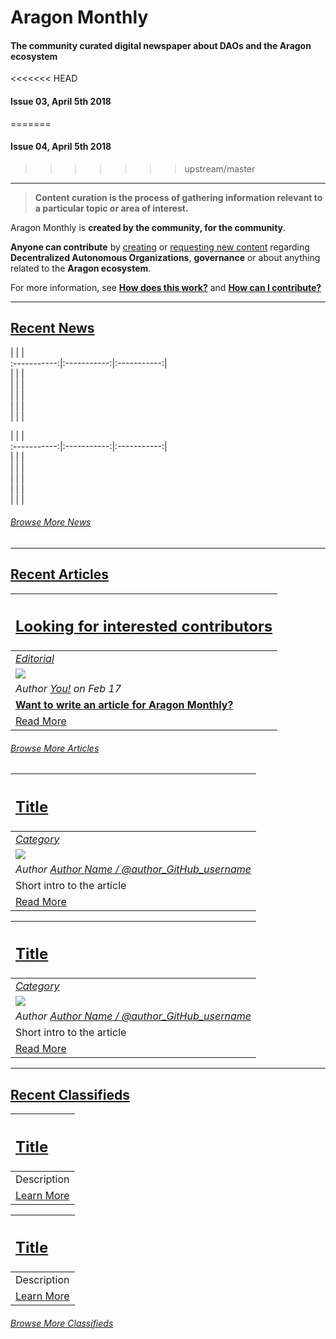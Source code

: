 # Aragon Monthly
#### The community curated digital newspaper about DAOs and the Aragon ecosystem
<<<<<<< HEAD
#### Issue 03, April 5th 2018
=======
#### Issue 04, April 5th 2018
>>>>>>> upstream/master
___
> **Content curation is the process of gathering information relevant to a particular topic or area of interest.**

Aragon Monthly is **created by the community, for the community**.

**Anyone can contribute** by [creating](guides/guide_for_submitting_a_new_pull_request.md) or [requesting new content](guides/guide_for_submitting_a_new_issue.md) regarding **Decentralized Autonomous Organizations**, **governance** or about anything related to the **Aragon ecosystem**.

For more information, see [**How does this work?**](info/index.md#how-does-this-work) and [**How can I contribute?**](info/index.md#how-can-i-contribute)
___
## [Recent News](news/index.md)

| | |  
:-----------:|:-----------:|:-----------:|  
| | |  
| | |  
| | |  
| | |  
| | |  

| | |  
:-----------:|:-----------:|:-----------:|  
| | |  
| | |  
| | |  
| | |  
| | |  

###### [Browse More News](news/index.md)
___
## [Recent Articles](articles/index.md)

[<h2>Looking for interested contributors</h2>](guides/guide_for_submitting_a_new_issue.md) |
:-----------|
[_Editorial_](guides/guide_for_submitting_a_new_issue.md) |
![](../images/monthly_no_image.png) |
_Author [You!](https://github.com/aragon/aragon-monthly/issues) on Feb 17_ |
[**Want to write an article for Aragon Monthly?**](guides/guide_for_submitting_articles.md) |
[Read More](guides/guide_for_submitting_a_new_issue.md) |

###### [Browse More Articles](articles/index.md)

[<h2>Title</h2>](category/title_of_the_article.md) |
:-----------|
[_Category_](#category) |
![](../../images/monthly_no_image.png) |
_Author [Author Name / @author_GitHub_username](https://github.com/author_GitHub_username)_ |
Short intro to the article |
[Read More](category/title_of_the_article.md) |

[<h2>Title</h2>](category/title_of_the_article.md) |
:-----------|
[_Category_](#category) |
![](../../images/monthly_no_image.png) |
_Author [Author Name / @author_GitHub_username](https://github.com/author_GitHub_username)_ |
Short intro to the article |
[Read More](category/title_of_the_article.md) |
___
## [Recent Classifieds](classifieds/index.md)

[<h2>Title</h2>](URI) |
:-----------|
Description |
[Learn More](URI) |

[<h2>Title</h2>](URI) |
:-----------|
Description |
[Learn More](URI) |

###### [Browse More Classifieds](classifieds/index.md)
